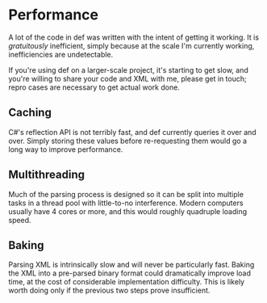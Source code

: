 # Performance

A lot of the code in def was written with the intent of getting it working. It is *gratuitously* inefficient, simply because at the scale I'm currently working, inefficiencies are undetectable.

If you're using def on a larger-scale project, it's starting to get slow, and you're willing to share your code and XML with me, please get in touch; repro cases are necessary to get actual work done.

## Caching

C#'s reflection API is not terribly fast, and def currently queries it over and over. Simply storing these values before re-requesting them would go a long way to improve performance.

## Multithreading

Much of the parsing process is designed so it can be split into multiple tasks in a thread pool with little-to-no interference. Modern computers usually have 4 cores or more, and this would roughly quadruple loading speed.

## Baking

Parsing XML is intrinsically slow and will never be particularly fast. Baking the XML into a pre-parsed binary format could dramatically improve load time, at the cost of considerable implementation difficulty. This is likely worth doing only if the previous two steps prove insufficient.